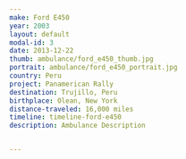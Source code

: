```yaml
---
make: Ford E450
year: 2003
layout: default
modal-id: 3
date: 2013-12-22
thumb: ambulance/ford_e450_thumb.jpg
portrait: ambulance/ford_e450_portrait.jpg
country: Peru
project: Panamerican Rally
destination: Trujillo, Peru
birthplace: Olean, New York
distance-traveled: 16,000 miles
timeline: timeline-ford-e450
description: Ambulance Description


---
```

